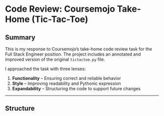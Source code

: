 # Code Review: Coursemojo Take-Home (Tic-Tac-Toe)

## Summary

This is my response to Coursemojo’s take-home code review task for the Full Stack Engineer position. The project includes an annotated and improved version of the original `tictactoe.py` file.

I approached the task with three lenses:
1. **Functionality** – Ensuring correct and reliable behavior
2. **Style** – Improving readability and Pythonic expression
3. **Expandability** – Structuring the code to support future changes

---

## Structure

